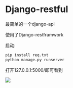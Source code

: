 # Django-restful

最简单的一个django-api

使用了Django-restframwork

启动:

```bash
pip install req.txt
python manage.py runserver
```

打开127.0.0.1:5000/即可看到

<img src="http://qiniu.s001.xin/762ar.jpg">

